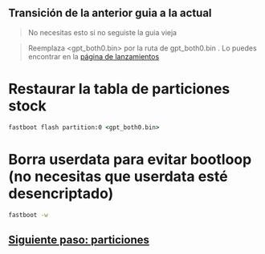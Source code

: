 ## Transición de la anterior guia a la actual
> No necesitas esto si no seguiste la guia vieja



> Reemplaza <gpt_both0.bin> por la ruta de gpt_both0.bin . Lo puedes encontrar en la [página de lanzamientos](../../../../releases/tag/binaries)


# Restaurar la tabla de particiones stock

```cmd
fastboot flash partition:0 <gpt_both0.bin>
```

# Borra userdata para evitar bootloop (no necesitas que userdata esté desencriptado)
```cmd
fastboot -w
```

## [Siguiente paso: particiones](/guide/Español/1-particiones-es.md)
